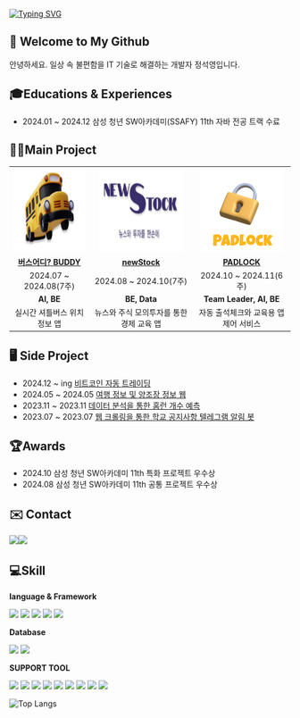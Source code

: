 [![Typing SVG](https://readme-typing-svg.demolab.com?font=Alkatra&weight=500&size=45&duration=7000&pause=3&color=FF7F00&center=false&vCenter=false&repeat=true&width=1000&height=100&lines=Hello+World🌏+I'm+Seokyeong😁)](https://git.io/typing-svg)

## 👋 Welcome to My Github
안녕하세요. 일상 속 불편함을 IT 기술로 해결하는 개발자 정석영입니다.

## 🎓Educations & Experiences
- 2024.01 ~ 2024.12 삼성 청년 SW아카데미(SSAFY) 11th 자바 전공 트랙 수료

## 👨‍💻Main Project
<table align="center" style="table-layout: fixed; width: 100%; border-collapse: collapse;">
    <tr>
        <td align="center"><img src="assets/buddy_logo.png" alt="버스어디? BUDDY title="버스어디? BUDDY" style="width: 150px; height: 150px;"></td>
        <td align="center"><img src="assets/newstock_logo.png" alt="newStock" title="newStock" style="width: 150px; height: 150px;"></td>
        <td align="center"><img src="assets/padlock_logo.png" alt="PADLOCK" title="PADLOCK" style="width: 150px; height: 150px;"></td>
    </tr>
    <tr>
       <td align="center"><b><a href="https://github.com/whereIsTheBusBUDDY/BUDDY">버스어디? BUDDY</a></b></td>
            <td align="center"><b><a href="https://github.com/newsAndStock/newStock">newStock</a></b></td>
            <td align="center"><b><a href="https://github.com/LockthePad/PADLOCK">PADLOCK</a></b></td>
    </tr>
    <tr>
        <td align="center">2024.07 ~ 2024.08(7주)</td>
        <td align="center">2024.08 ~ 2024.10(7주)</td>
        <td align="center">2024.10 ~ 2024.11(6주)</td>
    </tr>
    <tr>
        <td align="center"><b>AI, BE</b></td>
        <td align="center"><b>BE, Data</b></td>
        <td align="center"><b>Team Leader, AI, BE</b></td>
    </tr>
    <tr>
        <td align="center">실시간 셔틀버스 위치 정보 앱</td>
        <td align="center">뉴스와 주식 모의투자를 통한 경제 교육 앱</td>
        <td align="center">자동 출석체크와 교육용 앱 제어 서비스</td>
    </tr>
</table>

## 🖥️ Side Project
- 2024.12 ~ ing [비트코인 자동 트레이딩](https://github.com/aswe0409/coin_auto_trading)
- 2024.05 ~ 2024.05 [여행 정보 및 양조장 정보 웹](https://github.com/aswe0409/trip_site)
- 2023.11 ~ 2023.11 [데이터 분석을 통한 홈런 개수 예측](https://github.com/aswe0409/2024_Honerun_Predict)
- 2023.07 ~ 2023.07 [웹 크롤링을 통한 학교 공지사항 텔레그램 알림 봇](https://github.com/aswe0409/Telegram_Notice_Bot)

## 🏆Awards
- 2024.10 삼성 청년 SW아카데미 11th 특화 프로젝트 우수상 
- 2024.08 삼성 청년 SW아카데미 11th 공통 프로젝트 우수상

## ✉️ Contact 
<div style="display:flex; flex-direction:row;">
    <a href="mailto:aswe0409@naver.com">
        <img src="https://img.shields.io/badge/Naver-037C5A?style=flat-square&logo=Naver&logoColor=white"> 
    </a>
      <a href="mailto:aswe0409@gmail.com">
        <img src="https://img.shields.io/badge/Gmail-EA4335?style=flat-square&logo=Gmail&logoColor=white"> 
    </a>
</div>

##  💻Skill
**language & Framework**

<img src="https://img.shields.io/badge/springboot-6DB33F?style=for-the-badge&logo=springboot&logoColor=white"> <img src="https://img.shields.io/badge/JAVA-007396?style=for-the-badge&logo=OpenJDK&logoColor=white">
<img src="https://img.shields.io/badge/python-3776AB?style=for-the-badge&logo=python&logoColor=white"> <img src="https://img.shields.io/badge/fastapi-009688?style=for-the-badge&logo=fastapi&logoColor=white"> <img src="https://img.shields.io/badge/pytorch-EE4C2C?style=for-the-badge&logo=pytorch&logoColor=white">

**Database**

  <img src="https://img.shields.io/badge/mysql-4479A1?style=for-the-badge&logo=mysql&logoColor=white"> <img src="https://img.shields.io/badge/oracle-4479A1?style=for-the-badge&logo=moracle&logoColor=white"> 
  
**SUPPORT TOOL**

<img src="https://img.shields.io/badge/git-F05032?style=for-the-badge&logo=git&logoColor=white"> <img src="https://img.shields.io/badge/postman-FF6C37?style=for-the-badge&logo=postman&logoColor=white"> <img src="https://img.shields.io/badge/jira-0052CC?style=for-the-badge&logo=jira&logoColor=white"> <img src="https://img.shields.io/badge/notion-000000?style=for-the-badge&logo=notion&logoColor=white"> <img src="https://img.shields.io/badge/intellij%20idea-000000?style=for-the-badge&logo=intellij-idea&logoColor=white"> <img src="https://img.shields.io/badge/visual%20studio%20code-007ACC?style=for-the-badge&logo=visual-studio-code&logoColor=white"> <img src="https://img.shields.io/badge/jupyter-F37626?style=for-the-badge&logo=jupyter&logoColor=white"> <img src="https://img.shields.io/badge/mattermost-0058CC?style=for-the-badge&logo=mattermost&logoColor=white"> <img src="https://img.shields.io/badge/swagger-85EA2D?style=for-the-badge&logo=swagger&logoColor=white">

![Top Langs](https://github-readme-stats.vercel.app/api/top-langs/?username=aswe0409&layout=compact&bg_color=31,f7cac9,92a8d1&title_color=fff&text_color=fff)
